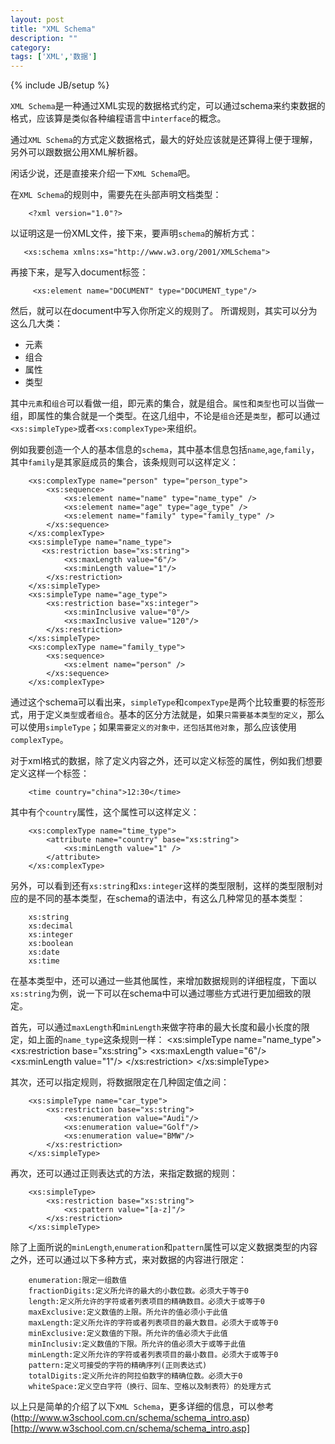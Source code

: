 ```yaml
---
layout: post
title: "XML Schema"
description: ""
category: 
tags: ['XML','数据']
---
```

{% include JB/setup %}


`XML Schema`是一种通过XML实现的数据格式约定，可以通过schema来约束数据的格式，应该算是类似各种编程语言中`interface`的概念。

通过`XML Schema`的方式定义数据格式，最大的好处应该就是还算得上便于理解，另外可以跟数据公用XML解析器。

闲话少说，还是直接来介绍一下`XML Schema`吧。

在`XML Schema`的规则中，需要先在头部声明文档类型：

        <?xml version="1.0"?>

以证明这是一份XML文件，接下来，要声明`schema`的解析方式：

       <xs:schema xmlns:xs="http://www.w3.org/2001/XMLSchema">

再接下来，是写入document标签：
    
         <xs:element name="DOCUMENT" type="DOCUMENT_type"/>

然后，就可以在document中写入你所定义的规则了。
所谓规则，其实可以分为这么几大类：
- 元素
- 组合
- 属性
- 类型

其中`元素`和`组合`可以看做一组，即元素的集合，就是组合。`属性`和`类型`也可以当做一组，即属性的集合就是一个类型。在这几组中，不论是`组合`还是`类型`，都可以通过`<xs:simpleType>`或者`<xs:complexType>`来组织。

例如我要创造一个人的基本信息的`schema`，其中基本信息包括`name`,`age`,`family`，其中`family`是其家庭成员的集合，该条规则可以这样定义：

        <xs:complexType name="person" type="person_type">
            <xs:sequence>
                <xs:element name="name" type="name_type" />
                <xs:element name="age" type="age_type" />
                <xs:element name="family" type="family_type" />
            </xs:sequence>
        </xs:complexType>
        <xs:simpleType name="name_type">
           <xs:restriction base="xs:string">
                <xs:maxLength value="6"/>
                <xs:minLength value="1"/>
            </xs:restriction>
        </xs:simpleType>
        <xs:simpleType name="age_type">
            <xs:restriction base="xs:integer">
                <xs:minInclusive value="0"/>
                <xs:maxInclusive value="120"/>
            </xs:restriction>
        </xs:simpleType>
        <xs:complexType name="family_type">
            <xs:sequence>
                <xs:elment name="person" />
            </xs:sequence>
        </xs:complexType>

通过这个schema可以看出来，`simpleType`和`compexType`是两个比较重要的标签形式，用于定义`类型`或者`组合`。基本的区分方法就是，如果`只需要基本类型的定义`，那么可以使用`simpleType`；如果`需要定义的对象中，还包括其他对象`，那么应该使用`complexType`。

对于xml格式的数据，除了定义内容之外，还可以定义标签的属性，例如我们想要定义这样一个标签：

        <time country="china">12:30</time>

其中有个`country`属性，这个属性可以这样定义：

        <xs:complexType name="time_type">
            <attribute name="country" base="xs:string">
                <xs:minLength value="1" />
            </attribute>
        </xs:complexType>

另外，可以看到还有`xs:string`和`xs:integer`这样的类型限制，这样的类型限制对应的是不同的基本类型，在schema的语法中，有这么几种常见的基本类型：

        xs:string
        xs:decimal
        xs:integer
        xs:boolean
        xs:date
        xs:time

在基本类型中，还可以通过一些其他属性，来增加数据规则的详细程度，下面以`xs:string`为例，说一下可以在schema中可以通过哪些方式进行更加细致的限定。

首先，可以通过`maxLength`和`minLength`来做字符串的最大长度和最小长度的限定，如上面的`name_type`这条规则一样：
        <xs:simpleType name="name_type">
           <xs:restriction base="xs:string">
                <xs:maxLength value="6"/>
                <xs:minLength value="1"/>
            </xs:restriction>
        </xs:simpleType>

其次，还可以指定规则，将数据限定在几种固定值之间：

        <xs:simpleType name="car_type">
            <xs:restriction base="xs:string">
                <xs:enumeration value="Audi"/>
                <xs:enumeration value="Golf"/>
                <xs:enumeration value="BMW"/>
            </xs:restriction>
        </xs:simpleType>

再次，还可以通过正则表达式的方法，来指定数据的规则：

        <xs:simpleType>
            <xs:restriction base="xs:string">
                <xs:pattern value="[a-z]"/>
            </xs:restriction>
        </xs:simpleType>

除了上面所说的`minLength`,`enumeration`和`pattern`属性可以定义数据类型的内容之外，还可以通过以下多种方式，来对数据的内容进行限定：

        
        enumeration:限定一组数值
        fractionDigits:定义所允许的最大的小数位数。必须大于等于0
        length:定义所允许的字符或者列表项目的精确数目。必须大于或等于0
        maxExclusive:定义数值的上限。所允许的值必须小于此值
        maxLength:定义所允许的字符或者列表项目的最大数目。必须大于或等于0
        minExclusive:定义数值的下限。所允许的值必须大于此值
        minInclusiv:定义数值的下限。所允许的值必须大于或等于此值
        minLength:定义所允许的字符或者列表项目的最小数目。必须大于或等于0
        pattern:定义可接受的字符的精确序列(正则表达式)
        totalDigits:定义所允许的阿拉伯数字的精确位数。必须大于0
        whiteSpace:定义空白字符（换行、回车、空格以及制表符）的处理方式

以上只是简单的介绍了以下`XML Schema`，更多详细的信息，可以参考(http://www.w3school.com.cn/schema/schema_intro.asp)[http://www.w3school.com.cn/schema/schema_intro.asp]


